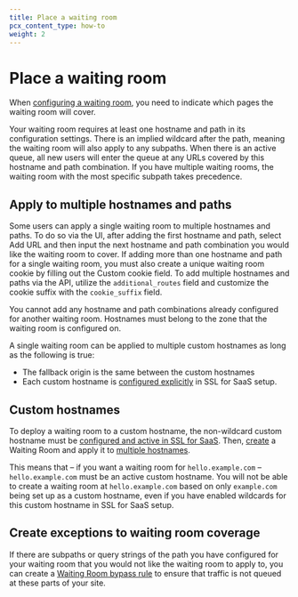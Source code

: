 ```yaml
---
title: Place a waiting room
pcx_content_type: how-to
weight: 2
---
```


# Place a waiting room

When [configuring a waiting room](/waiting-room/how-to/create-waiting-room/), you need to indicate which pages the waiting room will cover. 

Your waiting room requires at least one hostname and path in its configuration settings. There is an implied wildcard after the path, meaning the waiting room will also apply to any subpaths. When there is an active queue, all new users will enter the queue at any URLs covered by this hostname and path combination. If you have multiple waiting rooms, the waiting room with the most specific subpath takes precedence.

## Apply to multiple hostnames and paths

Some users can apply a single waiting room to multiple hostnames and paths. To do so via the UI, after adding the first hostname and path, select Add URL and then input the next hostname and path combination you would like the waiting room to cover. If adding more than one hostname and path for a single waiting room, you must also create a unique waiting room cookie by filling out the Custom cookie field. To add multiple hostnames and paths via the API, utilize the `additional_routes` field and customize the cookie suffix with the `cookie_suffix` field.

You cannot add any hostname and path combinations already configured for another waiting room. Hostnames must belong to the zone that the waiting room is configured on.

A single waiting room can be applied to multiple custom hostnames as long as the following is true:
- The fallback origin is the same between the custom hostnames
- Each custom hostname is [configured explicitly](#custom-hostnames) in SSL for SaaS setup.

## Custom hostnames

To deploy a waiting room to a custom hostname, the non-wildcard custom hostname must be [configured and active in SSL for SaaS](/cloudflare-for-platforms/cloudflare-for-saas/domain-support/create-custom-hostnames/). Then, [create](/waiting-room/how-to/create-waiting-room/) a Waiting Room and apply it to [multiple hostnames](#apply-to-multiple-hostnames-and-paths).

This means that – if you want a waiting room for `hello.example.com` – `hello.example.com` must be an active custom hostname. You will not be able to create a waiting room at `hello.example.com` based on only `example.com` being set up as a custom hostname, even if you have enabled wildcards for this custom hostname in SSL for SaaS setup.

## Create exceptions to waiting room coverage

If there are subpaths or query strings of the path you have configured for your waiting room that you would not like the waiting room to apply to, you can create a [Waiting Room bypass rule](/waiting-room/additional-options/waiting-room-rules/bypass-rules/#common-use-cases) to ensure that traffic is not queued at these parts of your site.